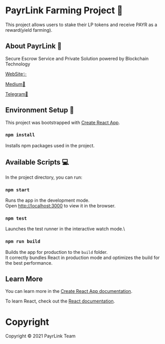 # PayrLink Farming Project 🍉

This project allows users to stake their LP tokens and receive PAYR as a reward(yield farming).


## About PayrLink 🎇

Secure Escrow Service and Private Solution powered by Blockchain Technology

[WebSite✨](https://www.payrlink.com)

[Medium🎉](https://medium.com/@payrlink_official)

[Telegram🎊](https://t.me/payrlink)


## Environment Setup 🎈
This project was bootstrapped with [Create React App](https://github.com/facebook/create-react-app).

### `npm install`

Installs npm packages used in the project.

## Available Scripts 💻

In the project directory, you can run:

### `npm start`

Runs the app in the development mode.\
Open [http://localhost:3000](http://localhost:3000) to view it in the browser.

### `npm test`

Launches the test runner in the interactive watch mode.\

### `npm run build`

Builds the app for production to the `build` folder.\
It correctly bundles React in production mode and optimizes the build for the best performance.

## Learn More

You can learn more in the [Create React App documentation](https://facebook.github.io/create-react-app/docs/getting-started).

To learn React, check out the [React documentation](https://reactjs.org/).

# Copyright

Copyright © 2021 PayrLink Team